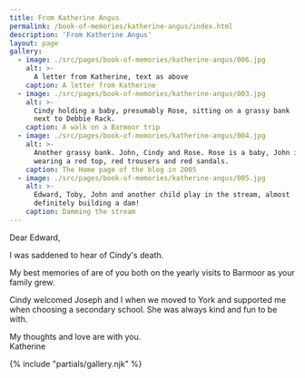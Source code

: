 ```yaml
---
title: From Katherine Angus
permalink: /book-of-memories/katherine-angus/index.html
description: 'From Katherine Angus'
layout: page
gallery:
  - image: ./src/pages/book-of-memories/katherine-angus/006.jpg
    alt: >-
      A letter from Katherine, text as above
    caption: A letter from Katherine
  - image: ./src/pages/book-of-memories/katherine-angus/003.jpg
    alt: >-
      Cindy holding a baby, presumably Rose, sitting on a grassy bank
      next to Debbie Rack.
    caption: A walk on a Barmoor trip
  - image: ./src/pages/book-of-memories/katherine-angus/004.jpg
    alt: >-
      Another grassy bank. John, Cindy and Rose. Rose is a baby, John is
      wearing a red top, red trousers and red sandals.
    caption: The Home page of the blog in 2005
  - image: ./src/pages/book-of-memories/katherine-angus/005.jpg
    alt: >-
      Edward, Toby, John and another child play in the stream, almost
      definitely building a dam!
    caption: Damming the stream
---
```


Dear Edward,

I was saddened to hear of Cindy's death.

My best memories of are of you both on the yearly visits to Barmoor as your family grew.

Cindy welcomed Joseph and I when we moved to York and supported me when choosing a secondary school. She was always kind and fun to be with.

My thoughts and love are with you.\
Katherine

{% include "partials/gallery.njk" %}
